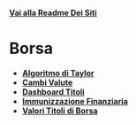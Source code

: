 **[Vai alla Readme Dei Siti](../Readme.md)**

# Borsa

- **[Algoritmo di Taylor](Algoritmo_Taylor)**
- **[Cambi Valute](Cambi%20Valute)**
- **[Dashboard Titoli](Dashboard_TItoli)**
- **[Immunizzazione Finanziaria](Immunizzazione_Finanziaria)**
- **[Valori Titoli di Borsa](Valore%20Titoli)**
